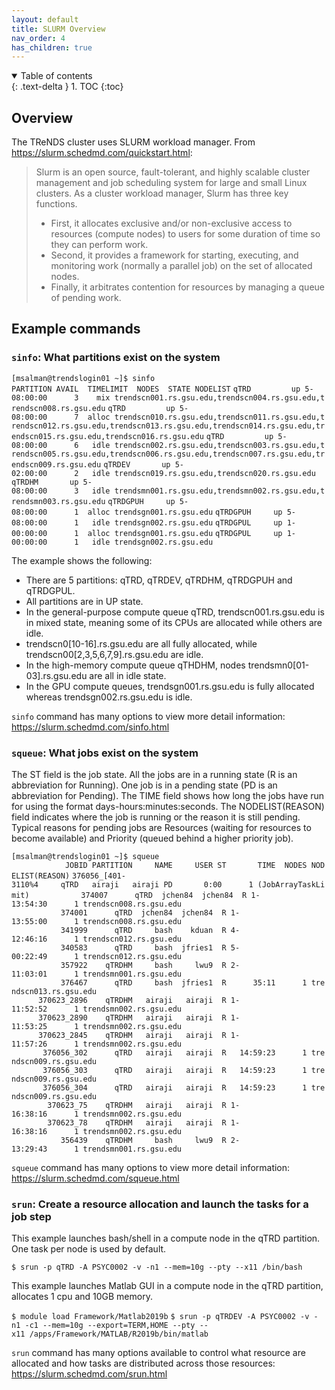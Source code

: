 ```yaml
---
layout: default
title: SLURM Overview
nav_order: 4
has_children: true
---
```

<details open markdown="block">
  <summary>
    Table of contents
  </summary>
  {: .text-delta }
1. TOC
{:toc}
</details>

## Overview

The TReNDS cluster uses SLURM workload manager. From
<https://slurm.schedmd.com/quickstart.html>:

> Slurm is an open source, fault-tolerant, and highly scalable cluster
> management and job scheduling system for large and small Linux
> clusters. As a cluster workload manager, Slurm has three key
> functions.
>
> -   First, it allocates exclusive and/or non-exclusive access to
>     resources (compute nodes) to users for some duration of time so
>     they can perform work.
> -   Second, it provides a framework for starting, executing, and
>     monitoring work (normally a parallel job) on the set of allocated
>     nodes.
> -   Finally, it arbitrates contention for resources by managing a
>     queue of pending work.

## Example commands

### `sinfo`: What partitions exist on the system

`[msalman@trendslogin01 ~]$ sinfo`
`PARTITION AVAIL  TIMELIMIT  NODES  STATE NODELIST`
`qTRD         up 5-08:00:00      3    mix trendscn001.rs.gsu.edu,trendscn004.rs.gsu.edu,trendscn008.rs.gsu.edu`
`qTRD         up 5-08:00:00      7  alloc trendscn010.rs.gsu.edu,trendscn011.rs.gsu.edu,trendscn012.rs.gsu.edu,trendscn013.rs.gsu.edu,trendscn014.rs.gsu.edu,trendscn015.rs.gsu.edu,trendscn016.rs.gsu.edu`
`qTRD         up 5-08:00:00      6   idle trendscn002.rs.gsu.edu,trendscn003.rs.gsu.edu,trendscn005.rs.gsu.edu,trendscn006.rs.gsu.edu,trendscn007.rs.gsu.edu,trendscn009.rs.gsu.edu`
`qTRDEV       up 5-02:00:00      2   idle trendscn019.rs.gsu.edu,trendscn020.rs.gsu.edu`
`qTRDHM       up 5-08:00:00      3   idle trendsmn001.rs.gsu.edu,trendsmn002.rs.gsu.edu,trendsmn003.rs.gsu.edu`
`qTRDGPUH     up 5-08:00:00      1  alloc trendsgn001.rs.gsu.edu`
`qTRDGPUH     up 5-08:00:00      1   idle trendsgn002.rs.gsu.edu`
`qTRDGPUL     up 1-00:00:00      1  alloc trendsgn001.rs.gsu.edu`
`qTRDGPUL     up 1-00:00:00      1   idle trendsgn002.rs.gsu.edu`

The example shows the following:

-   There are 5 partitions: qTRD, qTRDEV, qTRDHM, qTRDGPUH and qTRDGPUL.
-   All partitions are in UP state.
-   In the general-purpose compute queue qTRD, trendscn001.rs.gsu.edu is
    in mixed state, meaning some of its CPUs are allocated while others
    are idle.
-   trendscn0\[10-16\].rs.gsu.edu are all fully allocated, while
    trendscn00\[2,3,5,6,7,9\].rs.gsu.edu are idle.
-   In the high-memory compute queue qTHDHM, nodes
    trendsmn0\[01-03\].rs.gsu.edu are all in idle state.
-   In the GPU compute queues, trendsgn001.rs.gsu.edu is fully allocated
    whereas trendsgn002.rs.gsu.edu is idle.

`sinfo` command has many options to view more detail information:
<https://slurm.schedmd.com/sinfo.html>

### `squeue`: What jobs exist on the system

The ST field is the job state. All the jobs are in a running state (R is
an abbreviation for Running). One job is in a pending state (PD is an
abbreviation for Pending). The TIME field shows how long the jobs have
run for using the format days-hours:minutes:seconds. The
NODELIST(REASON) field indicates where the job is running or the reason
it is still pending. Typical reasons for pending jobs are Resources
(waiting for resources to become available) and Priority (queued behind
a higher priority job).

`[msalman@trendslogin01 ~]$ squeue`
`            JOBID PARTITION     NAME     USER ST       TIME  NODES NODELIST(REASON)`
`376056_[401-3110%4     qTRD   airaji   airaji PD       0:00      1 (JobArrayTaskLimit)`
`           374007      qTRD  jchen84  jchen84  R 1-13:54:30      1 trendscn008.rs.gsu.edu`
`           374001      qTRD  jchen84  jchen84  R 1-13:55:00      1 trendscn008.rs.gsu.edu`
`           341999      qTRD     bash    kduan  R 4-12:46:16      1 trendscn012.rs.gsu.edu`
`           340583      qTRD     bash  jfries1  R 5-00:22:49      1 trendscn012.rs.gsu.edu`
`           357922    qTRDHM     bash     lwu9  R 2-11:03:01      1 trendsmn001.rs.gsu.edu`
`           376467      qTRD     bash  jfries1  R      35:11      1 trendscn013.rs.gsu.edu`
`      370623_2896    qTRDHM   airaji   airaji  R 1-11:52:52      1 trendsmn002.rs.gsu.edu`
`      370623_2890    qTRDHM   airaji   airaji  R 1-11:53:25      1 trendsmn002.rs.gsu.edu`
`      370623_2845    qTRDHM   airaji   airaji  R 1-11:57:26      1 trendsmn002.rs.gsu.edu`
`       376056_302      qTRD   airaji   airaji  R   14:59:23      1 trendscn009.rs.gsu.edu`
`       376056_303      qTRD   airaji   airaji  R   14:59:23      1 trendscn009.rs.gsu.edu`
`       376056_304      qTRD   airaji   airaji  R   14:59:23      1 trendscn009.rs.gsu.edu`
`        370623_75    qTRDHM   airaji   airaji  R 1-16:38:16      1 trendsmn002.rs.gsu.edu`
`        370623_78    qTRDHM   airaji   airaji  R 1-16:38:16      1 trendsmn002.rs.gsu.edu`
`           356439    qTRDHM     bash     lwu9  R 2-13:29:43      1 trendsmn001.rs.gsu.edu`

`squeue` command has many options to view more detail information:
<https://slurm.schedmd.com/squeue.html>

### `srun`: Create a resource allocation and launch the tasks for a job step

This example launches bash/shell in a compute node in the qTRD
partition. One task per node is used by default.

`$ srun -p qTRD -A PSYC0002 -v -n1 --mem=10g --pty --x11 /bin/bash`

This example launches Matlab GUI in a compute node in the qTRD
partition, allocates 1 cpu and 10GB memory.

`$ module load Framework/Matlab2019b`
`$ srun -p qTRDEV -A PSYC0002 -v -n1 -c1 --mem=10g --export=TERM,HOME --pty --x11 /apps/Framework/MATLAB/R2019b/bin/matlab`

`srun` command has many options available to control what resource are
allocated and how tasks are distributed across those resources:
<https://slurm.schedmd.com/srun.html>